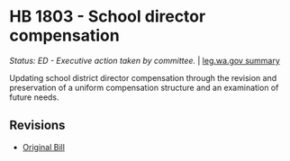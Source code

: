 # HB 1803 - School director compensation
*Status: ED - Executive action taken by committee.* | [leg.wa.gov summary](https://app.leg.wa.gov/billsummary?BillNumber=1803&Year=2021)

Updating school district director compensation through the revision and preservation of a uniform compensation structure and an examination of future needs.

## Revisions
* [Original Bill](1/)